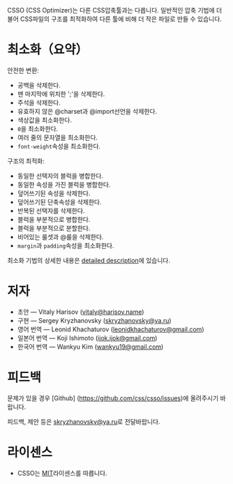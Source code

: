 CSSO (CSS Optimizer)는 다른 CSS압축툴과는 다릅니다. 일반적인 압축 기법에 더불어 CSS파일의 구조를 최적화하여 다른 툴에 비해 더 작은 파일로 만들 수 있습니다.

# 최소화（요약）

안전한 변환:

* 공백을 삭제한다.
* 맨 마지막에 위치한 ';'을 삭제한다.
* 주석을 삭제한다.
* 유효하지 않은 @charset과 @import선언을 삭제한다.
* 색상값을 최소화한다.
* `0`을 최소화한다.
* 여러 줄의 문자열을 최소화한다.
* `font-weight`속성을 최소화한다.

구조의 최적화:

* 동일한 선택자의 블럭을 병합한다.
* 동일한 속성을 가진 블럭을 병합한다.
* 덮어쓰기된 속성을 삭제한다.
* 덮어쓰기된 단축속성을 삭제한다.
* 반복된 선택자를 삭제한다.
* 블럭을 부분적으로 병합한다.
* 블럭을 부분적으로 분할한다.
* 비어있는 룰셋과 @룰을 삭제한다.
* `margin`과 `padding`속성을 최소화한다.

최소화 기법의 상세한 내용은 [detailed description](/tools/csso/description/)에 있습니다.

# 저자

* 초안&nbsp;— Vitaly Harisov (<vitaly@harisov.name>)
* 구현&nbsp;— Sergey Kryzhanovsky (<skryzhanovsky@ya.ru>)
* 영어 번역&nbsp;— Leonid Khachaturov (<leonidkhachaturov@gmail.com>)
* 일본어 번역&nbsp;— Koji Ishimoto (<ijok.ijok@gmail.com>)
* 한국어 번역&nbsp;— Wankyu Kim (<wankyu19@gmail.com>)

# 피드백

문제가 있을 경우 [Github] (https://github.com/css/csso/issues)에 올려주시기 바랍니다.

피드백, 제안 등은 <skryzhanovsky@ya.ru>로 전달바랍니다.

# 라이센스

* CSSO는 [MIT](https://github.com/css/csso/blob/master/MIT-LICENSE.txt)라이센스를 따릅니다.


